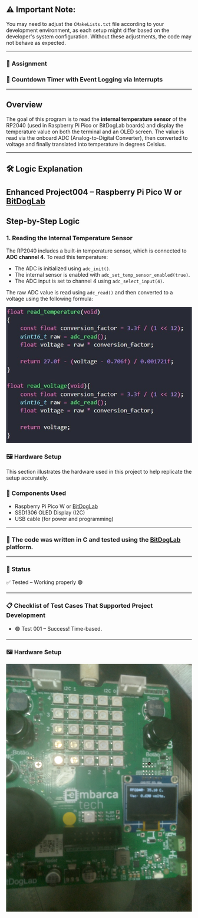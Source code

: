## ⚠️ Important Note:
You may need to adjust the `CMakeLists.txt` file according to your development environment, as each setup might differ based on the developer's system configuration. Without these adjustments, the code may not behave as expected.

---

### 🚀 **Assignment**

### 📌 Countdown Timer with Event Logging via Interrupts

---

## Overview

The goal of this program is to read the **internal temperature sensor** of the RP2040 (used in Raspberry Pi Pico or BitDogLab boards) and display the temperature value on both the terminal and an OLED screen. The value is read via the onboard ADC (Analog-to-Digital Converter), then converted to voltage and finally translated into temperature in degrees Celsius.

---

## 🛠️ Logic Explanation

## Enhanced Project004 – Raspberry Pi Pico W or [BitDogLab](https://github.com/BitDogLab)

## Step-by-Step Logic

### 1. **Reading the Internal Temperature Sensor**

The RP2040 includes a built-in temperature sensor, which is connected to **ADC channel 4**. To read this temperature:

- The ADC is initialized using `adc_init()`.
- The internal sensor is enabled with `adc_set_temp_sensor_enabled(true)`.
- The ADC input is set to channel 4 using `adc_select_input(4)`.

The raw ADC value is read using `adc_read()` and then converted to a voltage using the following formula:

![Read Temperature](./assets/code.jpg)

### 🖼️ Hardware Setup

This section illustrates the hardware used in this project to help replicate the setup accurately.

### 🔧 Components Used

- Raspberry Pi Pico W or [BitDogLab](https://github.com/BitDogLab)
- SSD1306 OLED Display (I2C)
- USB cable (for power and programming)

---

### 📝 **The code was written in C and tested using the [BitDogLab](https://github.com/BitDogLab) platform.**

---

### 🔧 **Status**

✅ Tested – Working properly 🟢

---

### 📋 **Checklist of Test Cases That Supported Project Development**

- 🟢 Test 001 – Success! Time-based.

---

### 🖼️ Hardware Setup

![Final tested project](./assets/20250412_174721.jpg)
